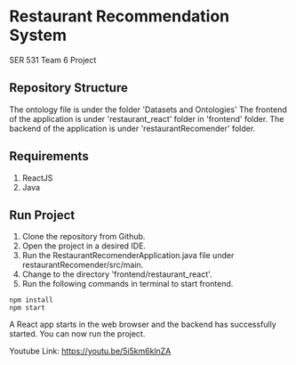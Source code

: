 # Restaurant Recommendation System

SER 531 Team 6 Project

## Repository Structure

The ontology file is under the folder 'Datasets and Ontologies'
The frontend of the application is under 'restaurant_react' folder in 'frontend' folder.
The backend of the application is under 'restaurantRecomender' folder.

## Requirements
1. ReactJS
2. Java

## Run Project
1. Clone the repository from Github.
2. Open the project in a desired IDE.
3. Run the RestaurantRecomenderApplication.java file under restaurantRecomender/src/main.
4. Change to the directory 'frontend/restaurant_react'.
5. Run the following commands in terminal to start frontend.
```
npm install
npm start
```

A React app starts in the web browser and the backend has successfully started.
You can now run the project.

Youtube Link: https://youtu.be/5i5km6klnZA
